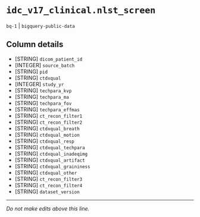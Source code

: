 # `idc_v17_clinical.nlst_screen`
`bq-1` | `bigquery-public-data`

## Column details
* [STRING]    `dicom_patient_id`
* [INTEGER]   `source_batch`
* [STRING]    `pid`
* [STRING]    `ctdxqual`
* [INTEGER]   `study_yr`
* [STRING]    `techpara_kvp`
* [STRING]    `techpara_ma`
* [STRING]    `techpara_fov`
* [STRING]    `techpara_effmas`
* [STRING]    `ct_recon_filter1`
* [STRING]    `ct_recon_filter2`
* [STRING]    `ctdxqual_breath`
* [STRING]    `ctdxqual_motion`
* [STRING]    `ctdxqual_resp`
* [STRING]    `ctdxqual_techpara`
* [STRING]    `ctdxqual_inadeqimg`
* [STRING]    `ctdxqual_artifact`
* [STRING]    `ctdxqual_graininess`
* [STRING]    `ctdxqual_other`
* [STRING]    `ct_recon_filter3`
* [STRING]    `ct_recon_filter4`
* [STRING]    `dataset_version`

-------------------------------------------------------------------------------
*Do not make edits above this line.*
